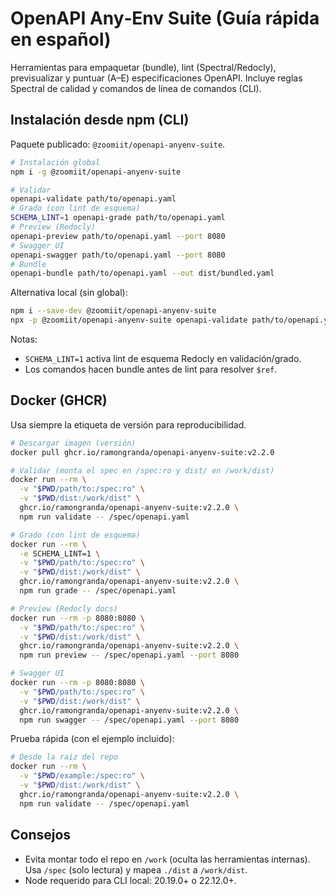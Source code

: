 # OpenAPI Any‑Env Suite (Guía rápida en español)

Herramientas para empaquetar (bundle), lint (Spectral/Redocly), previsualizar y puntuar (A–E) especificaciones OpenAPI. Incluye reglas Spectral de calidad y comandos de línea de comandos (CLI).

## Instalación desde npm (CLI)

Paquete publicado: `@zoomiit/openapi-anyenv-suite`.

```bash
# Instalación global
npm i -g @zoomiit/openapi-anyenv-suite

# Validar
openapi-validate path/to/openapi.yaml
# Grado (con lint de esquema)
SCHEMA_LINT=1 openapi-grade path/to/openapi.yaml
# Preview (Redocly)
openapi-preview path/to/openapi.yaml --port 8080
# Swagger UI
openapi-swagger path/to/openapi.yaml --port 8080
# Bundle
openapi-bundle path/to/openapi.yaml --out dist/bundled.yaml
```

Alternativa local (sin global):

```bash
npm i --save-dev @zoomiit/openapi-anyenv-suite
npx -p @zoomiit/openapi-anyenv-suite openapi-validate path/to/openapi.yaml
```

Notas:

- `SCHEMA_LINT=1` activa lint de esquema Redocly en validación/grado.
- Los comandos hacen bundle antes de lint para resolver `$ref`.

## Docker (GHCR)

Usa siempre la etiqueta de versión para reproducibilidad.

```bash
# Descargar imagen (versión)
docker pull ghcr.io/ramongranda/openapi-anyenv-suite:v2.2.0

# Validar (monta el spec en /spec:ro y dist/ en /work/dist)
docker run --rm \
  -v "$PWD/path/to:/spec:ro" \
  -v "$PWD/dist:/work/dist" \
  ghcr.io/ramongranda/openapi-anyenv-suite:v2.2.0 \
  npm run validate -- /spec/openapi.yaml

# Grado (con lint de esquema)
docker run --rm \
  -e SCHEMA_LINT=1 \
  -v "$PWD/path/to:/spec:ro" \
  -v "$PWD/dist:/work/dist" \
  ghcr.io/ramongranda/openapi-anyenv-suite:v2.2.0 \
  npm run grade -- /spec/openapi.yaml

# Preview (Redocly docs)
docker run --rm -p 8080:8080 \
  -v "$PWD/path/to:/spec:ro" \
  -v "$PWD/dist:/work/dist" \
  ghcr.io/ramongranda/openapi-anyenv-suite:v2.2.0 \
  npm run preview -- /spec/openapi.yaml --port 8080

# Swagger UI
docker run --rm -p 8080:8080 \
  -v "$PWD/path/to:/spec:ro" \
  -v "$PWD/dist:/work/dist" \
  ghcr.io/ramongranda/openapi-anyenv-suite:v2.2.0 \
  npm run swagger -- /spec/openapi.yaml --port 8080
```

Prueba rápida (con el ejemplo incluido):

```bash
# Desde la raíz del repo
docker run --rm \
  -v "$PWD/example:/spec:ro" \
  -v "$PWD/dist:/work/dist" \
  ghcr.io/ramongranda/openapi-anyenv-suite:v2.2.0 \
  npm run validate -- /spec/openapi.yaml
```

## Consejos

- Evita montar todo el repo en `/work` (oculta las herramientas internas). Usa `/spec` (solo lectura) y mapea `./dist` a `/work/dist`.
- Node requerido para CLI local: 20.19.0+ o 22.12.0+.
